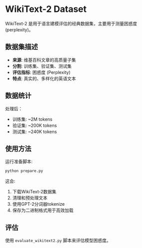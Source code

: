 # WikiText-2 Dataset

WikiText-2 是用于语言建模评估的经典数据集，主要用于测量困惑度 (perplexity)。

## 数据集描述

- **来源**: 维基百科文章的高质量子集
- **分割**: 训练集、验证集、测试集
- **评估指标**: 困惑度 (Perplexity)
- **特点**: 真实的、多样化的英语文本

## 数据统计

处理后：
- 训练集: ~2M tokens
- 验证集: ~200K tokens  
- 测试集: ~240K tokens

## 使用方法

运行准备脚本:
```bash
python prepare.py
```

这会:
1. 下载WikiText-2数据集
2. 清理和预处理文本
3. 使用GPT-2分词器tokenize
4. 保存为二进制格式用于高效加载

## 评估

使用 `evaluate_wikitext2.py` 脚本来评估模型困惑度。 
